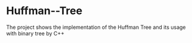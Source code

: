 # Huffman--Tree
The project shows the implementation of the Huffman Tree and its usage with binary tree by C++
